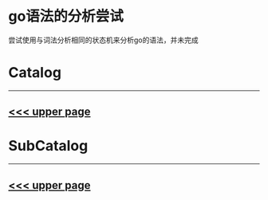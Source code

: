 # go语法的分析尝试

尝试使用与词法分析相同的状态机来分析go的语法，并未完成

# Catalog
---
[<<< upper page](../README.md)
---

# SubCatalog

---
[<<< upper page](../README.md)
---